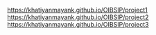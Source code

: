 https://khatiyanmayank.github.io/OIBSIP/project1
https://khatiyanmayank.github.io/OIBSIP/project2
https://khatiyanmayank.github.io/OIBSIP/project3
